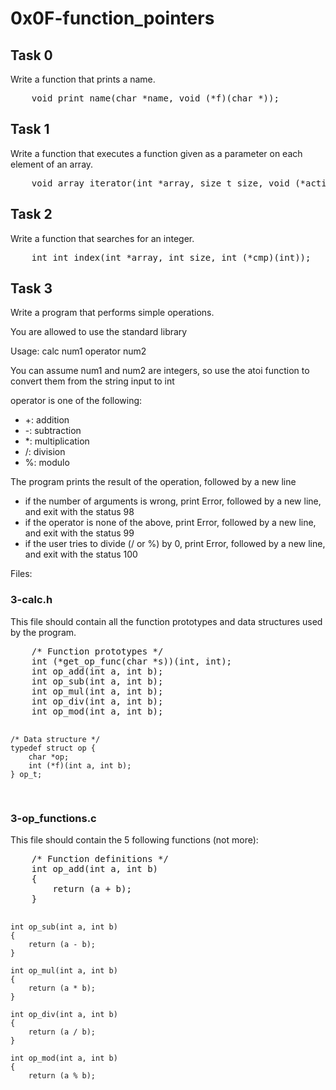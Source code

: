 <h1>0x0F-function_pointers</h1>
<h2>Task 0</h2>
<p>Write a function that prints a name.</p>
<pre>
	void print_name(char *name, void (*f)(char *));
</pre>

<h2>Task 1</h2>
<p>Write a function that executes a function given as a parameter on each element of an array.</p>
<pre>
	void array_iterator(int *array, size_t size, void (*action)(int));
</pre>

<h2>Task 2</h2>
<p>Write a function that searches for an integer.</p>
<pre>
	int int_index(int *array, int size, int (*cmp)(int));
</pre>

<h2>Task 3</h2>
<p>Write a program that performs simple operations.</p>
<p>You are allowed to use the standard library</p>
<p>Usage: calc num1 operator num2</p>
<p>You can assume num1 and num2 are integers, so use the atoi function to convert them from the string input to int</p>
<p>operator is one of the following:</p>
<ul>
	<li>+: addition</li>
	<li>-: subtraction</li>
	<li>*: multiplication</li>
	<li>/: division</li>
	<li>%: modulo</li>
</ul>
<p>The program prints the result of the operation, followed by a new line</p>
<ul>
	<li>if the number of arguments is wrong, print Error, followed by a new line, and exit with the status 98</li>
	<li>if the operator is none of the above, print Error, followed by a new line, and exit with the status 99</li>
	<li>if the user tries to divide (/ or %) by 0, print Error, followed by a new line, and exit with the status 100</li>
</ul>

<p>Files:</p>
<h3>3-calc.h</h3>
<p>This file should contain all the function prototypes and data structures used by the program.</p>
<pre>
	/* Function prototypes */
	int (*get_op_func(char *s))(int, int);
	int op_add(int a, int b);
	int op_sub(int a, int b);
	int op_mul(int a, int b);
	int op_div(int a, int b);
	int op_mod(int a, int b);

	/* Data structure */
	typedef struct op {
		char *op;
		int (*f)(int a, int b);
	} op_t;
</pre>

<h3>3-op_functions.c</h3>
<p>This file should contain the 5 following functions (not more):</p>
<pre>
	/* Function definitions */
	int op_add(int a, int b)
	{
		return (a + b);
	}

	int op_sub(int a, int b)
	{
		return (a - b);
	}

	int op_mul(int a, int b)
	{
		return (a * b);
	}

	int op_div(int a, int b)
	{
		return (a / b);
	}

	int op_mod(int a, int b)
	{
		return (a % b);
	

